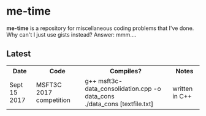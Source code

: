 # me-time
<b>me-time</b> is a repository for miscellaneous coding problems that I've done. <br> Why can't I just use gists instead? Answer: mmm....
</br>

## Latest

<table>
  <tr>
    <th>Date</th>
    <th>Code</th>
    <th>Compiles?</th>
    <th>Notes</th>
  </tr>
  <tr>
    <td>Sept 15 2017</td>
    <td>MSFT3C 2017 competition</td>
    <td>g++ msft3c-data_consolidation.cpp -o data_cons</br>./data_cons [textfile.txt]
    </td>
    <td>written in C++</td>
  </tr>

</table>

